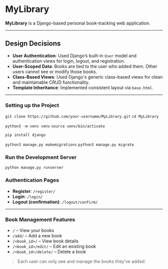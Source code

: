 # MyLibrary

**MyLibrary** is a Django-based personal book-tracking web application.

---

## Design Decisions

- **User Authentication**: Used Django’s built-in `User` model and authentication views for login, logout, and registration.
- **User-Scoped Data**: Books are tied to the user who added them. Other users cannot see or modify those books.
- **Class-Based Views**: Used Django's generic class-based views for clean and maintainable CRUD functionality.
- **Template Inheritance**: Implemented consistent layout via `base.html`.

---

### Setting up the Project

`git clone https://github.com/your-username/MyLibrary.git`
`cd MyLibrary`

`python3 -m venv venv`
`source venv/bin/activate`  

`pip install django`

`python3 manage.py makemigrations`
`python3 manage.py migrate`

### Run the Development Server

`python manage.py runserver`

###  Authentication Pages

- **Register**: `/register/`
- **Login**: `/login/`
- **Logout (confirmation)**: `/logout/confirm/`

---

###  Book Management Features

- `/` – View your books
- `/add/` – Add a new book
- `/<book_id>/` – View book details
- `/<book_id>/edit/` – Edit an existing book
- `/<book_id>/delete/` – Delete a book

> Each user can only see and manage the books they’ve added.
